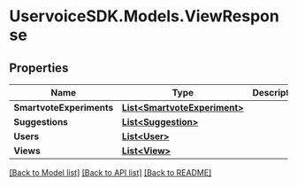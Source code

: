 # UservoiceSDK.Models.ViewResponse
## Properties

Name | Type | Description | Notes
------------ | ------------- | ------------- | -------------
**SmartvoteExperiments** | [**List&lt;SmartvoteExperiment&gt;**](SmartvoteExperiment.md) |  | [optional] 
**Suggestions** | [**List&lt;Suggestion&gt;**](Suggestion.md) |  | [optional] 
**Users** | [**List&lt;User&gt;**](User.md) |  | [optional] 
**Views** | [**List&lt;View&gt;**](View.md) |  | [optional] 

[[Back to Model list]](../README.md#documentation-for-models) [[Back to API list]](../README.md#documentation-for-api-endpoints) [[Back to README]](../README.md)


